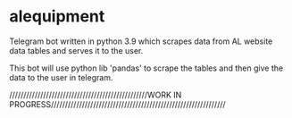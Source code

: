 # alequipment
Telegram bot written in python 3.9 which scrapes data from AL website data tables and serves it to the user.

This bot will use python lib 'pandas' to scrape the tables and then give the data to the user in telegram.

/////////////////////////////////////////////////WORK IN PROGRESS//////////////////////////////////////////////////////////////
